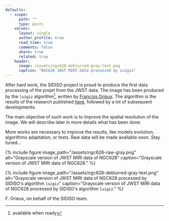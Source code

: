 ```yaml
---
defaults:
  - scope:
      path: ""
      type: posts
    values:
      layout: single
      author_profile: true
      read_time: true
      comments: false
      share: true
      related: true
    header:
      image: /assets/ngc628-deblurred-gray-text.png
      caption: "NGC628 JWST MIRI data processed by Luigiz"
---
```


After hard work, the SIDISO project is proud to produce the first data processing of the projet from the JWST data. The image has been produced by the `luigiz` algorithm[^1], written by [François Orieux](https://pro.orieux.fr). The algorithm is the results of the research published [here](https://doi.org/10.1109/TCI.2020.2998170), followed by a lot of subsequent developments.

The main objective of such work is to improve the spatial resolution of the image. We will describe later in more details what has been done.

More works are necessary to improve the results, like models evolution, algorithms adaptation, or tests. Raw data will be made available soon. Stay tuned...

{% include figure image_path="/assets/ngc628-raw-gray.png" alt="Grayscale version of JWST MIRI data of NGC628" caption="Grayscale version of JWST MIRI data of NGC628." %}

{% include figure image_path="/assets/ngc628-deblurred-gray-text.png" alt="Grayscale version of JWST MIRI data of NGC628 processed by SIDISO's algorithm `luigiz`" caption="Grayscale version of JWST MIRI data of NGC628 processed by SIDISO's algorithm `luigiz`." %}

F. Orieux, on behalf of the SIDISO team.

[^1]: available when ready
